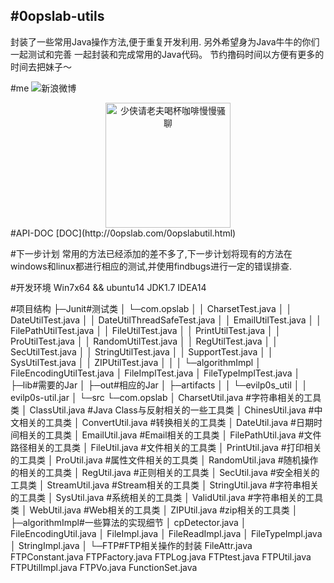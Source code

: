 #0opslab-utils
---
封装了一些常用Java操作方法,便于重复开发利用.
另外希望身为Java牛牛的你们一起测试和完善 一起封装和完成常用的Java代码。
节约撸码时间以方便有更多的时间去把妹子～<br>

#me
![新浪微博](http://weibo.com/5204661479/)<br>
<div style="text-align:center">

<img  src="http://0opslab.com/0opslab%20util_files/90f1d25e7a6c3a956bf59bb8fb66318e.png" height="200" width="200" alt="少侠请老夫喝杯咖啡慢慢骚聊"/>
</div>
#API-DOC
[DOC](http://0opslab.com/0opslabutil.html)

#下一步计划
常用的方法已经添加的差不多了,下一步计划将现有的方法在windows和linux都进行相应的测试,并使用findbugs进行一定的错误排查.

#开发环境
    Win7x64 && ubuntu14
    JDK1.7
    IDEA14

#项目结构
    ├─Junit#测试类
    │  └─com.opslab
    │      │  CharsetTest.java
    │      │  DateUtilTest.java
    │      │  DateUtilThreadSafeTest.java
    │      │  EmailUtilTest.java
    │      │  FilePathUtilTest.java
    │      │  FileUtilTest.java
    │      │  PrintUtilTest.java
    │      │  ProUtilTest.java
    │      │  RandomUtilTest.java
    │      │  RegUtilTest.java
    │      │  SecUtilTest.java
    │      │  StringUtilTest.java
    │      │  SupportTest.java
    │      │  SysUtilTest.java
    │      │  ZIPUtilTest.java
    │      │
    │      └─algorithmImpl
    │              FileEncodingUtilTest.java
    │              FileImplTest.java
    │              FileTypeImplTest.java
    │
    ├─lib#需要的Jar
    │
    ├─out#相应的Jar
    │  ├─artifacts
    │  │  └─evilp0s_util
    │  │          evilp0s-util.jar
    │
    └─src
        └─com.opslab
            │  CharsetUtil.java     #字符串相关的工具类
            │  ClassUtil.java       #Java Class与反射相关的一些工具类
            │  ChinesUtil.java      #中文相关的工具类
            │  ConvertUtil.java     #转换相关的工具类
            │  DateUtil.java        #日期时间相关的工具类
            │  EmailUtil.java       #Email相关的工具类
            │  FilePathUtil.java    #文件路径相关的工具类
            │  FileUtil.java        #文件相关的工具类
            │  PrintUtil.java       #打印相关的工具类
            │  ProUtil.java         #属性文件相关的工具类
            │  RandomUtil.java      #随机操作的相关的工具类
            │  RegUtil.java         #正则相关的工具类
            │  SecUtil.java         #安全相关的工具类
            │  StreamUtil.java      #Stream相关的工具类
            │  StringUtil.java      #字符串相关的工具类
            │  SysUtil.java         #系统相关的工具类
            │  ValidUtil.java       #字符串相关的工具类
            │  WebUtil.java         #Web相关的工具类
            │  ZIPUtil.java         #zip相关的工具类
            │
            ├─algorithmImpl#一些算法的实现细节
            │      cpDetector.java
            │      FileEncodingUtil.java
            │      FileImpl.java
            │      FileReadImpl.java
            │      FileTypeImpl.java
            │      StringImpl.java
            │
            └─FTP#FTP相关操作的封装
                    FileAttr.java
                    FTPConstant.java
                    FTPFactory.java
                    FTPLog.java
                    FTPtest.java
                    FTPUtil.java
                    FTPUtilImpl.java
                    FTPVo.java
                    FunctionSet.java